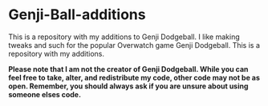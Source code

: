 # Genji-Ball-additions
This is a repository with my additions to Genji Dodgeball.
I like making tweaks and such for the popular Overwatch game Genji Dodgeball. This is a repository with my additions. 

**Please note that I am not the creator of Genji Dodgeball. While you can feel free to take, alter, and redistribute my code, other code may not be as open. Remember, you should always ask if you are unsure about using someone elses code.**
